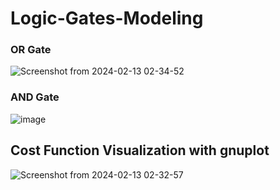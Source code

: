 # Logic-Gates-Modeling

### OR Gate

![Screenshot from 2024-02-13 02-34-52](https://github.com/OmarAzizi/Logic-Gates-Modeling/assets/110500643/eabaa040-d5e5-48f0-be1c-ca46ffcc46f9)

### AND Gate

![image](https://github.com/OmarAzizi/Logic-Gates-Modeling/assets/110500643/c4cb9680-f5ed-4461-9dc8-832c689e7f50)

## Cost Function Visualization with **gnuplot**

![Screenshot from 2024-02-13 02-32-57](https://github.com/OmarAzizi/Logic-Gates-Modeling/assets/110500643/b8490344-290b-4a4a-a13f-c37f53a1d086)


